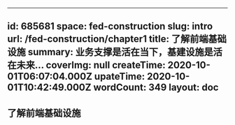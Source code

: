 
---
id: 685681
space: fed-construction
slug: intro
url: /fed-construction/chapter1
title: 了解前端基础设施
summary: 业务支撑是活在当下，基建设施是活在未来...
coverImg: null
createTime: 2020-10-01T06:07:04.000Z 
upateTime: 2020-10-01T10:42:49.000Z
wordCount: 349
layout: doc
---

## 了解前端基础设施


